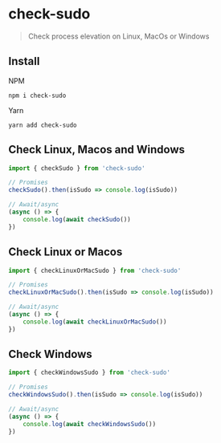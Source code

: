 # check-sudo

> Check process elevation on Linux, MacOs or Windows

## Install
NPM
```
npm i check-sudo
```

Yarn
```
yarn add check-sudo
```

## Check Linux, Macos and Windows
```js
import { checkSudo } from 'check-sudo'

// Promises
checkSudo().then(isSudo => console.log(isSudo))

// Await/async
(async () => {
    console.log(await checkSudo())
})
```

## Check Linux or Macos
```js
import { checkLinuxOrMacSudo } from 'check-sudo'

// Promises
checkLinuxOrMacSudo().then(isSudo => console.log(isSudo))

// Await/async
(async () => {
    console.log(await checkLinuxOrMacSudo())
})
```

## Check Windows
```js
import { checkWindowsSudo } from 'check-sudo'

// Promises
checkWindowsSudo().then(isSudo => console.log(isSudo))

// Await/async
(async () => {
    console.log(await checkWindowsSudo())
})
```